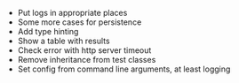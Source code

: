 * Put logs in appropriate places
* Some more cases for persistence
* Add type hinting
* Show a table with results
* Check error with http server timeout
* Remove inheritance from test classes
* Set config from command line arguments, at least logging
